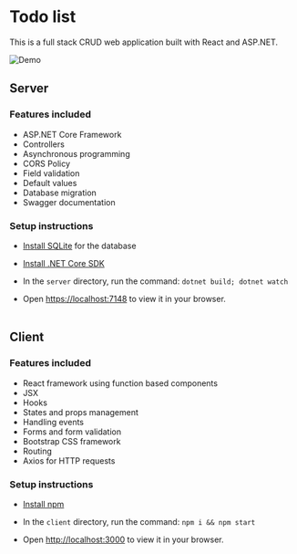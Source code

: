 # Todo list

This is a full stack CRUD web application built with React and ASP.NET.

![Demo](https://github.com/myiwt/todo-app/blob/develop/demo.gif)

## Server

### Features included

- ASP.NET Core Framework
- Controllers
- Asynchronous programming
- CORS Policy
- Field validation
- Default values
- Database migration
- Swagger documentation

### Setup instructions

- [Install SQLite](https://www.sqlite.org/download.html) for the database
- [Install .NET Core SDK](https://dotnet.microsoft.com/en-us/download)
- In the `server` directory, run the command: `dotnet build; dotnet watch`

- Open [https://localhost:7148](http://localhost:3000) to view it in your browser.
  <br/>
  <br/>

## Client

### Features included

- React framework using function based components
- JSX
- Hooks
- States and props management
- Handling events
- Forms and form validation
- Bootstrap CSS framework
- Routing
- Axios for HTTP requests

### Setup instructions

- [Install npm](https://docs.npmjs.com/cli/v7/configuring-npm/install)
- In the `client` directory, run the command: `npm i && npm start`

- Open [http://localhost:3000](http://localhost:3000) to view it in your browser.
